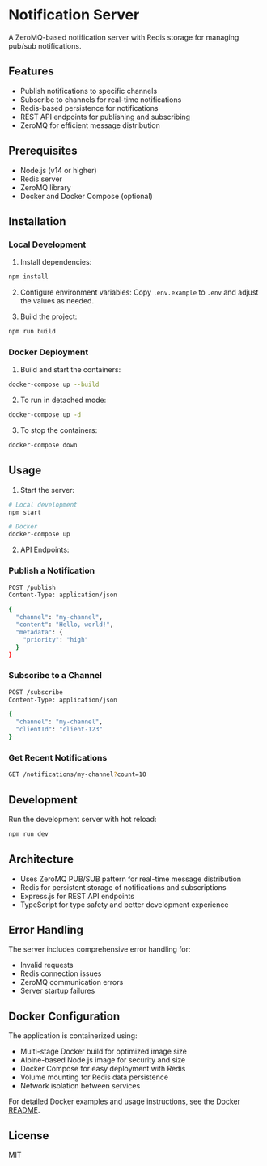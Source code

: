 # Notification Server

A ZeroMQ-based notification server with Redis storage for managing pub/sub notifications.

## Features

- Publish notifications to specific channels
- Subscribe to channels for real-time notifications
- Redis-based persistence for notifications
- REST API endpoints for publishing and subscribing
- ZeroMQ for efficient message distribution

## Prerequisites

- Node.js (v14 or higher)
- Redis server
- ZeroMQ library
- Docker and Docker Compose (optional)

## Installation

### Local Development

1. Install dependencies:
```bash
npm install
```

2. Configure environment variables:
Copy `.env.example` to `.env` and adjust the values as needed.

3. Build the project:
```bash
npm run build
```

### Docker Deployment

1. Build and start the containers:
```bash
docker-compose up --build
```

2. To run in detached mode:
```bash
docker-compose up -d
```

3. To stop the containers:
```bash
docker-compose down
```

## Usage

1. Start the server:
```bash
# Local development
npm start

# Docker
docker-compose up
```

2. API Endpoints:

### Publish a Notification
```bash
POST /publish
Content-Type: application/json

{
  "channel": "my-channel",
  "content": "Hello, world!",
  "metadata": {
    "priority": "high"
  }
}
```

### Subscribe to a Channel
```bash
POST /subscribe
Content-Type: application/json

{
  "channel": "my-channel",
  "clientId": "client-123"
}
```

### Get Recent Notifications
```bash
GET /notifications/my-channel?count=10
```

## Development

Run the development server with hot reload:
```bash
npm run dev
```

## Architecture

- Uses ZeroMQ PUB/SUB pattern for real-time message distribution
- Redis for persistent storage of notifications and subscriptions
- Express.js for REST API endpoints
- TypeScript for type safety and better development experience

## Error Handling

The server includes comprehensive error handling for:
- Invalid requests
- Redis connection issues
- ZeroMQ communication errors
- Server startup failures

## Docker Configuration

The application is containerized using:
- Multi-stage Docker build for optimized image size
- Alpine-based Node.js image for security and size
- Docker Compose for easy deployment with Redis
- Volume mounting for Redis data persistence
- Network isolation between services

For detailed Docker examples and usage instructions, see the [Docker README](docker/README.md).

## License

MIT 